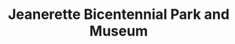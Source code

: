 ---
layout: repo
title: "Jeanerette Bicentennial Park and Museum"
id: 24897
permalink: repos/24897/
---